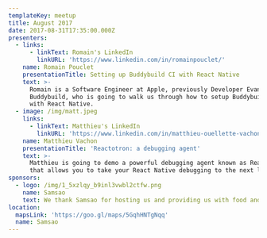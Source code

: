 ```yaml
---
templateKey: meetup
title: August 2017
date: 2017-08-31T17:35:00.000Z
presenters:
  - links:
      - linkText: Romain's LinkedIn
        linkURL: 'https://www.linkedin.com/in/romainpouclet/'
    name: Romain Pouclet
    presentationTitle: Setting up Buddybuild CI with React Native
    text: >-
      Romain is a Software Engineer at Apple, previously Developer Evangelist at
      Buddybuild, who is going to walk us through how to setup Buddybuild CI
      with React Native.
  - image: /img/matt.jpeg
    links:
      - linkText: Matthieu's LinkedIn
        linkURL: 'https://www.linkedin.com/in/matthieu-ouellette-vachon-b383953/'
    name: Matthieu Vachon
    presentationTitle: 'Reactotron: a debugging agent'
    text: >-
      Matthieu is going to demo a powerful debugging agent known as Reactotron,
      that allows you to take your React Native debugging to the next level.
sponsors:
  - logo: /img/1_5xzlqy_b9inl3vwbl2ctfw.png
    name: Samsao
    text: We thank Samsao for hosting us and providing us with food and beverages.
location:
  mapsLink: 'https://goo.gl/maps/5GqhHNTgNqq'
  name: Samsao
---
```


